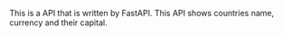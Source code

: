 This is a API that is written by FastAPI.
This API shows countries name, currency and their capital.
